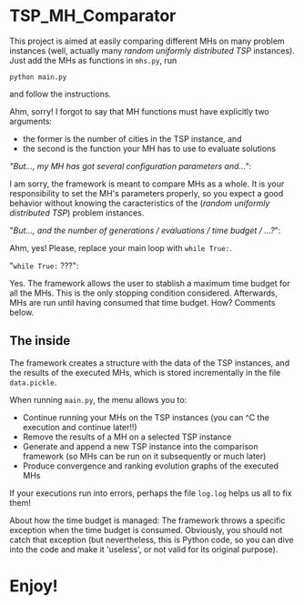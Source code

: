 # TSP_MH_Comparator

This project is aimed at easily comparing different MHs on many problem instances (well, actually many _random uniformly
distributed TSP_ instances). Just add the MHs as functions in `mhs.py`, run

    python main.py

and follow the instructions.

Ahm, sorry! I forgot to say that MH functions must have explicitly two arguments:

- the former is the number of cities in the TSP instance, and
- the second is the function your MH has to use to evaluate solutions

_"But..., my MH has got several configuration parameters and..."_:

I am sorry, the framework is meant to compare MHs as a whole.
It is your responsibility to set the MH's parameters properly, so you expect a good behavior without knowing the caracteristics of the (_random uniformly distributed TSP_) problem instances.

"_But..., and the number of generations / evaluations / time budget / ...?_":

Ahm, yes! Please, replace your main loop with `while True:`.

"`while True:` ???":

Yes. The framework allows the user to stablish a maximum time budget for all the MHs. This is the only stopping condition considered. Afterwards, MHs are run until having consumed that time budget. How? Comments below.

## The inside

The framework creates a structure with the data of the TSP instances, and the results of the executed MHs, which is
stored incrementally in the file `data.pickle`.

When running `main.py`, the menu allows you to:

- Continue running your MHs on the TSP instances (you can ^C the execution and continue later!!)
- Remove the results of a MH on a selected TSP instance
- Generate and append a new TSP instance into the comparison framework (so MHs can be run on it subsequently or much later)
- Produce convergence and ranking evolution graphs of the executed MHs

If your executions run into errors, perhaps the file `log.log` helps us all to fix them!

About how the time budget is managed: The framework throws a specific exception when the time budget is consumed. Obviously, you should not catch that exception (but nevertheless, this is Python code, so you can dive into the code and make it 'useless', or not valid for its original purpose).

# Enjoy!
